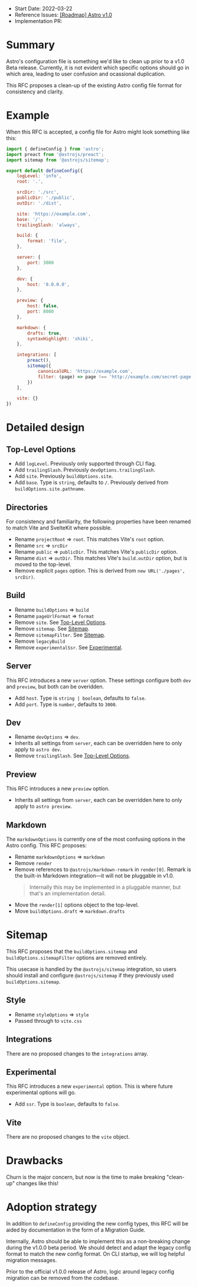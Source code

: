 - Start Date: 2022-03-22
- Reference Issues: [[Roadmap] Astro v1.0](https://github.com/withastro/rfcs/discussions/1)
- Implementation PR: <!-- leave empty -->

# Summary

Astro's configuration file is something we'd like to clean up prior to a v1.0 Beta release. Currently, it is not evident which specific options should go in which area, leading to user confusion and ocassional duplication.

This RFC proposes a clean-up of the existing Astro config file format for consistency and clarity.

# Example

When this RFC is accepted, a config file for Astro might look something like this:

```js
import { defineConfig } from 'astro';
import preact from '@astrojs/preact';
import sitemap from '@astrojs/sitemap';

export default defineConfig({
    logLevel: 'info',
    root: '.',

    srcDir: './src',
    publicDir: './public',
    outDir: './dist',

    site: 'https://example.com',
    base: '/',
    trailingSlash: 'always',

    build: {
        format: 'file',
    },

    server: {
        port: 3000
    },

    dev: {
        host: '0.0.0.0',
    },

    preview: {
        host: false,
        port: 8080
    },

    markdown: {
        drafts: true,
        syntaxHighlight: 'shiki',
    },

    integrations: [
        preact(),
        sitemap({
            canonicalURL: 'https://example.com',
            filter: (page) => page !== 'http://example.com/secret-page')
        })
    ],

    vite: {}
})
```

# Detailed design

## Top-Level Options

- Add `logLevel`. Previously only supported through CLI flag.
- Add `trailingSlash`. Previously `devOptions.trailingSlash`.
- Add `site`. Previously `buildOptions.site`.
- Add `base`. Type is `string`, defaults to `/`. Previously derived from `buildOptions.site.pathname`.

## Directories

For consistency and familiarity, the following properties have been renamed to match Vite and SvelteKit where possible.

- Rename `projectRoot` => `root`. This matches Vite's `root` option.
- Rename `src` => `srcDir`
- Rename `public` => `publicDir`. This matches Vite's `publicDir` option.
- Rename `dist` => `outDir`. This matches Vite's `build.outDir` option, but is moved to the top-level.
- Remove explicit `pages` option. This is derived from `new URL('./pages', srcDir)`.

## Build

- Rename `buildOptions` => `build`
- Rename `pageUrlFormat` => `format`
- Remove `site`. See [Top-Level Options](#top-level-options).
- Remove `sitemap`. See [Sitemap](#sitemap).
- Remove `sitemapFilter`. See [Sitemap](#sitemap).
- Remove `legacyBuild`
- Remove `experimentalSsr`. See [Experimental](#experimental).

## Server

This RFC introduces a new `server` option. These settings configure both `dev` and `preview`, but both can be overidden.

- Add `host`. Type is `string | boolean`, defaults to `false`.
- Add `port`. Type is `number`, defaults to `3000`.

## Dev

- Rename `devOptions` => `dev`.
- Inherits all settings from `server`, each can be overridden here to only apply to `astro dev`.
- Remove `trailingSlash`. See [Top-Level Options](#top-level-options).

## Preview

This RFC introduces a new `preview` option. 

- Inherits all settings from `server`, each can be overridden here to only apply to `astro preview`.

## Markdown

The `markdownOptions` is currently one of the most confusing options in the Astro config.
This RFC proposes:

- Rename `markdownOptions` => `markdown`
- Remove `render`
- Remove references to `@astrojs/markdown-remark` in `render[0]`. Remark is the built-in Markdown integration—it will not be pluggable in v1.0.
  > Internally this may be implemented in a pluggable manner, but that's an implementation detail.
- Move the `render[1]` options object to the top-level.
- Move `buildOptions.draft` => `markdown.drafts`

# Sitemap

This RFC proposes that the `buildOptions.sitemap` and `buildOptions.sitemapFilter` options are removed entirely. 

This usecase is handled by the `@astrojs/sitemap` integration, so users should install and configure `@astrojs/sitemap` if they previously used `buildOptions.sitemap`.

## Style

- Rename `styleOptions` => `style`
- Passed through to `vite.css`

## Integrations

There are no proposed changes to the `integrations` array.

## Experimental

This RFC introduces a new `experimental` option. This is where future experimental options will go.

- Add `ssr`. Type is `boolean`, defaults to `false`.

## Vite

There are no proposed changes to the `vite` object.

# Drawbacks

Churn is the major concern, but now is the time to make breaking "clean-up" changes like this!

# Adoption strategy

In addition to `defineConfig` providing the new config types, this RFC will be aided by documentation in the form of a Migration Guide.

Internally, Astro should be able to implement this as a non-breaking change during the v1.0.0 beta period. We should detect and adapt the legacy config format to match the new config format. On CLI startup, we will log helpful migration messages.

Prior to the official v1.0.0 release of Astro, logic around legacy config migration can be removed from the codebase.
